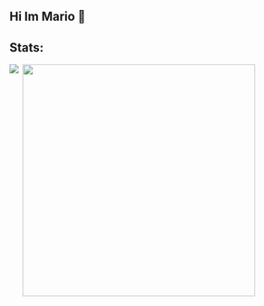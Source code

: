## Hi Im Mario 👋

## Stats:
<p> <img align = "left" src="https://github-readme-stats.vercel.app/api?username=MarioPG6&theme=nord&show_icons=true&hide_border=true&count_private=false" /p>
<p> &nbsp;<img align = "center" src="https://github-readme-stats.vercel.app/api/top-langs/?username=MarioPG6&theme=nord&show_icons=true&hide_border=true&layout=compact" width="410"/p>
